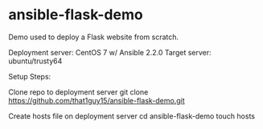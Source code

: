 # ansible-flask-demo
Demo used to deploy a Flask website from scratch.

Deployment server: CentOS 7 w/ Ansible 2.2.0
Target server: ubuntu/trusty64

Setup Steps:

Clone repo to deployment server
git clone https://github.com/that1guy15/ansible-flask-demo.git

Create hosts file on deployment server
cd ansible-flask-demo
touch hosts

